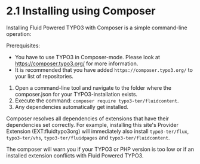 2.1 Installing using Composer
=============================
 
Installing Fluid Powered TYPO3 with Composer is a simple command-line operation:

Prerequisites: 
- You have to use TYPO3 in Composer-mode. Please look at https://composer.typo3.org/ for more information. 
- It is recommended that you have added `https://composer.typo3.org/` to your list of repositories.

1. Open a command-line tool and navigate to the folder where the composer.json for your TYPO3-installation exists.
2. Execute the command: `composer require typo3-ter/fluidcontent`.
3. Any dependencies automatically get installed.

Composer resolves all dependencies of extensions that have their dependencies set correctly. For example, installing this site's Provider Extension (EXT:fluidtypo3org) will immediately also install `typo3-ter/flux`, `typo3-ter/vhs`, `typo3-ter/fluidpages` and `typo3-ter/fluidcontent`.

The composer will warn you if your TYPO3 or PHP version is too low or if an installed extension conflicts with Fluid Powered TYPO3.
